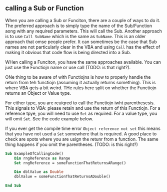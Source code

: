 ## calling a Sub or Function

When you are calling a Sub or Funciton, there are a couple of ways to do it. The preferred approach is to simply type the name of the Sub/Function aong with any required parameters. This will call the Sub. Another approach is to use `Call SubName` which is the same as `SubName`. This is an older approach that omse people prefer. It can sometimes be the case that Sub names are not particularly clear in the VBA and using `Call` has the effect of making it obvious that code flow is being directed into a Sub.

WHen calling a Funciton, you have the same approaches available. You can just use the Functiojn name or use call (TODO: is that right?).

ONe thing to be aware of with Functiojns is how to properly handle the return from teh functiojn (assuming it actually returns something). This is where VBA gets a bit weird. THe rules here split on whether the Functiojn returns an Object or Value type.

For either type, you are reuiqred to call the Functiojn iwht parenthesesis. This signals to VBA: please retain and use the return of this Functiojn. For a reference tpye, you will need to use `Set` as required. For a value type, you will omit `Set`. See the code example below.

If you ever get the compile time error `Object reference not set` this means that you have not used a `Set` somewhere that is required. A good place to check are spots where you are usign the retunr from a function. The same thing happens if you omit the parentheses. (TODO: is this right?)

```vb
Sub ExampleOfCallingCode()
    Dim rngReference as Range
    Set rngReference = someFunctionThatReturnsARange()

    Dim dblValue as Double
    dblValue = someFunctionThatReturnsADouble()

End Sub
```
